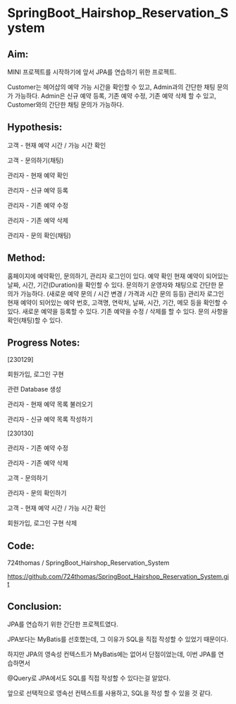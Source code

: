# SpringBoot_Hairshop_Reservation_System

## Aim:

MINI 프로젝트를 시작하기에 앞서 JPA를 연습하기 위한 프로젝트.

Customer는 헤어샵의 예약 가능 시간을 확인할 수 있고, Admin과의 간단한 채팅 문의가 가능하다. Admin은 신규 예약 등록, 기존 예약 수정, 기존 예약 삭제 할 수 있고, Customer와의 간단한 채팅 문의가 가능하다.

## Hypothesis:

고객 - 현재 예약 시간 / 가능 시간 확인

고객 - 문의하기(채팅)

관리자 - 현재 예약 확인

관리자 - 신규 예약 등록

관리자 - 기존 예약 수정

관리자 - 기존 예약 삭제

관리자 - 문의 확인(채팅)



## Method:

홈페이지에 예약확인, 문의하기, 관리자 로그인이 있다.
예약 확인
현재 예약이 되어있는 날짜, 시간, 기간(Duration)을 확인할 수 있다.
문의하기
운영자와 채팅으로 간단한 문의가 가능하다. (새로운 예약 문의 / 시간 변경 / 가격과 시간 문의 등등)
관리자 로그인 현재 예약이 되어있는 예약 번호, 고객명, 연락처, 날짜, 시간, 기간, 메모 등을 확인할 수 있다. 새로운 예약을 등록할 수 있다. 기존 예약을 수정 / 삭제를 할 수 있다. 문의 사항을 확인(채팅)할 수 있다.


## Progress Notes:

[230129]

회원가입, 로그인 구현

관련 Database 생성

관리자 - 현재 예약 목록 불러오기

관리자 - 신규 예약 목록 작성하기



[230130]

관리자 - 기존 예약 수정

관리자 - 기존 예약 삭제

고객 - 문의하기

관리자 - 문의 확인하기

고객 - 현재 예약 시간 / 가능 시간 확인

회원가입, 로그인 구현 삭제



## Code:

724thomas / SpringBoot_Hairshop_Reservation_System

https://github.com/724thomas/SpringBoot_Hairshop_Reservation_System.git



## Conclusion:

JPA를 연습하기 위한 간단한 프로젝트였다.

JPA보다는 MyBatis를 선호했는데, 그 이유가 SQL을 직접 작성할 수 있었기 때문이다.

하지만 JPA의 영속성 컨텍스트가 MyBatis에는 없어서 단점이었는데, 이번 JPA를 연습하면서

@Query로 JPA에서도 SQL를 직접 작성할 수 있다는걸 알았다.

앞으로 선택적으로 영속선 컨텍스트를 사용하고, SQL을 작성 할 수 있을 것 같다.

